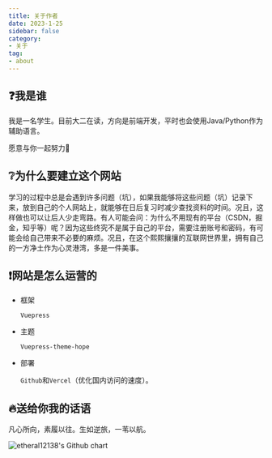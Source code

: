 ```yaml
---
title: 关于作者
date: 2023-1-25
sidebar: false
category:
- 关于
tag:
- about
---
```




## :question:我是谁

我是一名学生。目前大二在读，方向是前端开发，平时也会使用Java/Python作为辅助语言。

愿意与你一起努力:muscle:

## :grey_question:为什么要建立这个网站

学习的过程中总是会遇到许多问题（坑），如果我能够将这些问题（坑）记录下来，放到自己的个人网站上，就能够在日后复习时减少查找资料的时间。况且，这样做也可以让后人少走弯路。有人可能会问：为什么不用现有的平台（CSDN，掘金，知乎等）呢？因为这些终究不是属于自己的平台，需要注册账号和密码，有可能会给自己带来不必要的麻烦。况且，在这个熙熙攘攘的互联网世界里，拥有自己的一方净土作为心灵港湾，多是一件美事。

## :heavy_exclamation_mark:网站是怎么运营的

- 框架

   `Vuepress`

- 主题

  `Vuepress-theme-hope`

- 部署

   `Github`和`Vercel`（优化国内访问的速度）。

## :fire:送给你我的话语

凡心所向，素履以往。生如逆旅，一苇以航。



<img src="https://ghchart.rshah.org/etheral12138" alt="etheral12138's Github chart" />




